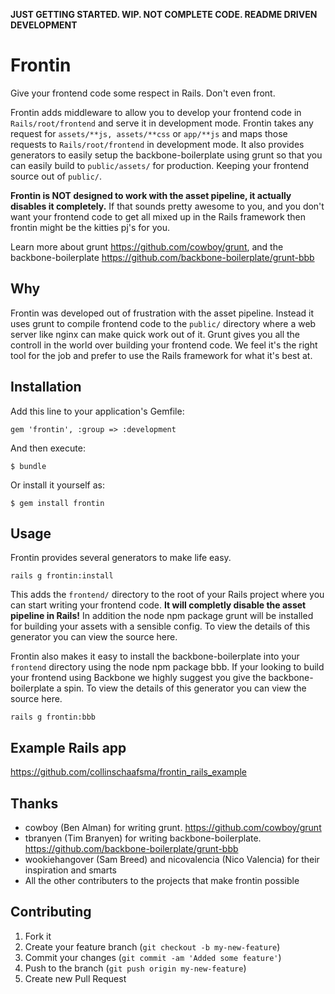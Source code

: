 **JUST GETTING STARTED. WIP. NOT COMPLETE CODE. README DRIVEN DEVELOPMENT**

# Frontin

Give your frontend code some respect in Rails. Don't even front.

Frontin adds middleware to allow you to develop your frontend code in `Rails/root/frontend` and serve it in development mode.
Frontin takes any request for `assets/**js, assets/**css` or `app/**js` and maps those requests to `Rails/root/frontend` in development mode.
It also provides generators to easily setup the backbone-boilerplate using grunt so that you can easily build to `public/assets/` for production. Keeping your frontend source out of `public/`.

**Frontin is NOT designed to work with the asset pipeline, it actually disables it completely.**
If that sounds pretty awesome to you, and you don't want your frontend code to get all mixed up in the Rails framework then frontin might be the kitties pj's for you.

Learn more about grunt https://github.com/cowboy/grunt, and the backbone-boilerplate https://github.com/backbone-boilerplate/grunt-bbb

## Why

Frontin was developed out of frustration with the asset pipeline. Instead it uses grunt to compile frontend code to the `public/` directory where a web server like
nginx can make quick work out of it. Grunt gives you all the controll in the world over building your frontend code.  We feel it's the right tool for the job and prefer to
use the Rails framework for what it's best at.


## Installation

Add this line to your application's Gemfile:

    gem 'frontin', :group => :development

And then execute:

    $ bundle

Or install it yourself as:

    $ gem install frontin

## Usage

Frontin provides several generators to make life easy.

    rails g frontin:install

This adds the `frontend/` directory to the root of your Rails project where you can start writing your frontend code.
**It will completly disable the asset pipeline in Rails!**
In addition the node npm package grunt will be installed for building your assets with a sensible config.
To view the details of this generator you can view the source here.

Frontin also makes it easy to install the backbone-boilerplate into your `frontend` directory using
the node npm package bbb. If your looking to build your frontend using Backbone we highly suggest you give the backbone-boilerplate a spin.
To view the details of this generator you can view the source here.

    rails g frontin:bbb

## Example Rails app

https://github.com/collinschaafsma/frontin_rails_example

## Thanks

* cowboy (Ben Alman) for writing grunt. https://github.com/cowboy/grunt
* tbranyen (Tim Branyen) for writing backbone-boilerplate. https://github.com/backbone-boilerplate/grunt-bbb
* wookiehangover (Sam Breed) and nicovalencia (Nico Valencia) for their inspiration and smarts
* All the other contributers to the projects that make frontin possible

## Contributing

1. Fork it
2. Create your feature branch (`git checkout -b my-new-feature`)
3. Commit your changes (`git commit -am 'Added some feature'`)
4. Push to the branch (`git push origin my-new-feature`)
5. Create new Pull Request
